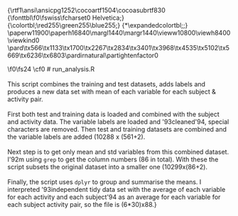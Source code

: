 {\rtf1\ansi\ansicpg1252\cocoartf1504\cocoasubrtf830
{\fonttbl\f0\fswiss\fcharset0 Helvetica;}
{\colortbl;\red255\green255\blue255;}
{\*\expandedcolortbl;;}
\paperw11900\paperh16840\margl1440\margr1440\vieww10800\viewh8400\viewkind0
\pard\tx566\tx1133\tx1700\tx2267\tx2834\tx3401\tx3968\tx4535\tx5102\tx5669\tx6236\tx6803\pardirnatural\partightenfactor0

\f0\fs24 \cf0 # run_analysis.R\
\
This script combines the training and test datasets, adds labels and produces a new data set with mean of each variable for each subject & activity pair.\
\
First both test and training data is loaded and combined with the subject and activity data. The variable labels are loaded and \'93cleaned\'94, special characters are removed. Then test and training datasets are combined and the variable labels are added (10288 x (561+2). \
\
Next step is to get only mean and std variables from this combined dataset. I\'92m using `grep` to get the column numbers (86 in total). With these the script subsets the original dataset into a smaller one (10299x(86+2). \
\
Finally, the script uses `dplyr` to group and summarise the means. I interpreted \'93independent tidy data set with the average of each variable for each activity and each subject\'94 as an average for each variable for each subject activity pair, so the file is (6*30)x88.}
